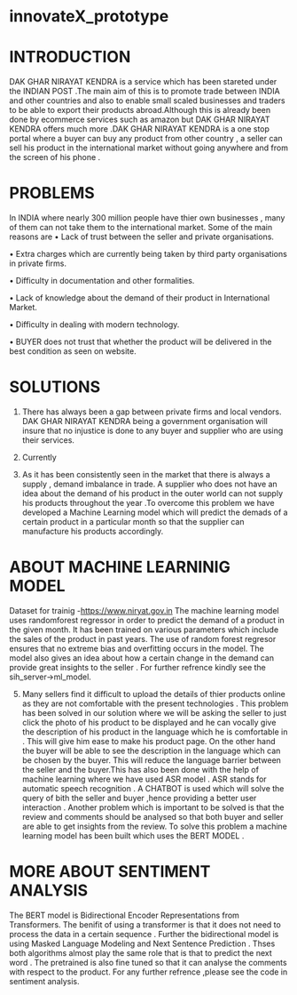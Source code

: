 # innovateX_prototype
# INTRODUCTION
DAK GHAR NIRAYAT KENDRA is a service which has been stareted under the INDIAN POST .The main aim of this is to promote trade between INDIA and other countries and also to enable small scaled businesses and traders to be able to export their products abroad.Although this is already been done by ecommerce services such as amazon but DAK GHAR NIRAYAT KENDRA offers much more .DAK GHAR NIRAYAT KENDRA is a one stop portal where a buyer can buy any product from other country , a seller can sell his product in the international market without going anywhere  and from the screen of his phone . 
# PROBLEMS
In INDIA where nearly 300 million people have thier own businesses , many of them can not take them to the international market. Some of the main reasons are
•	Lack of trust between the seller and private organisations.

•	Extra charges which are currently being taken by third party organisations in private firms.

•	Difficulty in documentation and other formalities.

•	Lack of knowledge about the demand of their product in International Market.

•	Difficulty in dealing with modern technology.

•	BUYER does not trust that whether the product will be delivered in the best condition as seen on website.




# SOLUTIONS
1) There has always been a gap between private firms and local vendors. DAK GHAR NIRAYAT KENDRA being a government organisation will insure that no injustice is done to any buyer and supplier who are using their services.

2) Currently




4) As it has been consistently seen in the market that there is always a supply , demand imbalance in trade. A supplier who does not have an idea about the demand of his product in the outer world can not supply his products throughout the year .To overcome this problem we have developed a Machine Learning model which will predict the demads of a certain product  in a particular month so that the supplier can manufacture his products accordingly.

# ABOUT MACHINE LEARNINIG MODEL
Dataset for trainig -https://www.niryat.gov.in
The machine learning model uses randomforest regressor in order to predict the demand of a product in the given month. It has been trained on various parameters which include the sales of the product in  past years. The use of random forest regresor ensures that no extreme bias and overfitting occurs in the model.
The model also gives an idea about how a certain change in the demand can provide great insights to the seller .
For further refrence kindly see the sih_server->ml_model.

5) Many sellers find it difficult to upload the details of thier products online as they are not comfortable with the present technologies . This problem has been solved in 
our solution where we will be asking the seller to just click the photo of his product to be displayed and he can vocally give the description of his product in the language which he is comfortable in . This will give him ease to make his product page. On the other hand the buyer will be able to see the description in the language which can be chosen by the buyer. This will reduce the language barrier between the seller and the buyer.This has also been done with the help of machine learning where we have used ASR model . ASR stands for automatic speech recognition .
A CHATBOT is used which will solve the query of bith the seller and buyer ,hence providing a better user interaction .
Another problem which is important to be solved is that the review and comments should be analysed so that both buyer and seller are able to get insights from the review.
To solve this problem a machine learning model has been built which uses the BERT MODEL .

# MORE ABOUT SENTIMENT ANALYSIS
The BERT model is Bidirectional Encoder Representations from Transformers. The benifit of using a transformer is that it does not need to process the data  in a certain sequence . Further the bidirectional model is using Masked Language Modeling and Next Sentence Prediction . Thses both algorithms almost play the same role that is that to predict the next word . The pretrained is also fine tuned so that it can analyse the  comments with respect to the product. For any further refrence ,please see the code 
in sentiment analysis.




 
